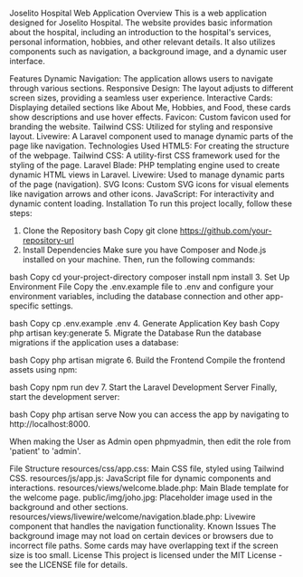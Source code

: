 Joselito Hospital Web Application
Overview
This is a web application designed for Joselito Hospital. The website provides basic information about the hospital, including an introduction to the hospital's services, personal information, hobbies, and other relevant details. It also utilizes components such as navigation, a background image, and a dynamic user interface.

Features
Dynamic Navigation: The application allows users to navigate through various sections.
Responsive Design: The layout adjusts to different screen sizes, providing a seamless user experience.
Interactive Cards: Displaying detailed sections like About Me, Hobbies, and Food, these cards show descriptions and use hover effects.
Favicon: Custom favicon used for branding the website.
Tailwind CSS: Utilized for styling and responsive layout.
Livewire: A Laravel component used to manage dynamic parts of the page like navigation.
Technologies Used
HTML5: For creating the structure of the webpage.
Tailwind CSS: A utility-first CSS framework used for the styling of the page.
Laravel Blade: PHP templating engine used to create dynamic HTML views in Laravel.
Livewire: Used to manage dynamic parts of the page (navigation).
SVG Icons: Custom SVG icons for visual elements like navigation arrows and other icons.
JavaScript: For interactivity and dynamic content loading.
Installation
To run this project locally, follow these steps:

1. Clone the Repository
bash
Copy
git clone https://github.com/your-repository-url
2. Install Dependencies
Make sure you have Composer and Node.js installed on your machine. Then, run the following commands:

bash
Copy
cd your-project-directory
composer install
npm install
3. Set Up Environment File
Copy the .env.example file to .env and configure your environment variables, including the database connection and other app-specific settings.

bash
Copy
cp .env.example .env
4. Generate Application Key
bash
Copy
php artisan key:generate
5. Migrate the Database
Run the database migrations if the application uses a database:

bash
Copy
php artisan migrate
6. Build the Frontend
Compile the frontend assets using npm:

bash
Copy
npm run dev
7. Start the Laravel Development Server
Finally, start the development server:

bash
Copy
php artisan serve
Now you can access the app by navigating to http://localhost:8000.


When making the User as Admin open phpmyadmin, then edit the role from 'patient' to 'admin'.

File Structure
resources/css/app.css: Main CSS file, styled using Tailwind CSS.
resources/js/app.js: JavaScript file for dynamic components and interactions.
resources/views/welcome.blade.php: Main Blade template for the welcome page.
public/img/joho.jpg: Placeholder image used in the background and other sections.
resources/views/livewire/welcome/navigation.blade.php: Livewire component that handles the navigation functionality.
Known Issues
The background image may not load on certain devices or browsers due to incorrect file paths.
Some cards may have overlapping text if the screen size is too small.
License
This project is licensed under the MIT License - see the LICENSE file for details.
